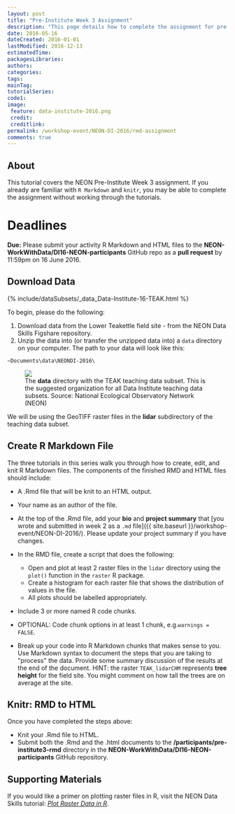 ```yaml
---
layout: post
title: "Pre-Institute Week 3 Assignment"
description: "This page details how to complete the assignment for pre-Institute week 3."
date: 2016-05-16
dateCreated: 2016-01-01
lastModified: 2016-12-13
estimatedTime:
packagesLibraries:
authors:
categories:
tags:
mainTag: 
tutorialSeries: 
code1:
image:
 feature: data-institute-2016.png
 credit:
 creditlink:
permalink: /workshop-event/NEON-DI-2016/rmd-assignment
comments: true
---
```


## About
This tutorial covers the NEON Pre-Institute Week 3 assignment. If you already
are familiar with `R Markdown` and `knitr`, you may be able to complete the 
assignment without working through the tutorials. 

<div id="objectives" markdown="1">

# Deadlines
**Due:** Please submit your activity R Markdown and HTML files to the
**NEON-WorkWithData/DI16-NEON-participants** GitHub repo as a **pull request**
by 11:59pm on 16 June 2016.

## Download Data

{% include/dataSubsets/_data_Data-Institute-16-TEAK.html %}

</div>


To begin, please do the following:

1. Download data from the Lower Teakettle field site - from the NEON Data Skills 
Figshare repository.
2. Unzip the data into (or transfer the unzipped data into) a `data` directory 
on your computer. The path to your data will look like this:

`~Documents\data\NEONDI-2016\`

<figure>
	<a href="{{ site.baseurl }}/images/pre-institute-content/pre-institute3-rmd/FileStructureScreenShot.png">
	<img src="{{ site.baseurl }}/images/pre-institute-content/pre-institute3-rmd/FileStructureScreenShot.png"></a>
	<figcaption> The <strong>data</strong> directory with the TEAK teaching data 
	subset. This is the suggested organization for all Data Institute teaching 
	data subsets. 
	Source: National Ecological Observatory Network (NEON)
	</figcaption>
</figure>

We will be using the GeoTIFF raster files in the **lidar** subdirectory of the 
teaching data subset.

## Create R Markdown File

The three tutorials in this series walk you through how to create, edit, and knit 
R Markdown files. The components of the finished RMD and HTML files should include: 

* A .Rmd file that will be knit to an HTML output. 
* Your name as an author of the file.
* At the top of the .Rmd file, add your **bio** and **project summary**
that 
[you wrote and submitted in week 2 as a `.md` file]({{ site.baseurl }}/workshop-event/NEON-DI-2016/). 
Please update your project summary if you have changes. 

* In the RMD file, create a script that does the following: 
  * Open and plot at least 2 raster files in the `lidar` directory using the `plot()` 
  function in the `raster` R package.
  * Create a histogram for each raster file that shows the distribution of values 
  in the file.
  * All plots should be labelled appropriately.
* Include 3 or more named R code chunks.
* OPTIONAL: Code chunk options in at least 1 chunk, e.g.`warnings = FALSE`.
* Break up your code into R Markdown chunks that makes sense to you. Use 
Markdown syntax to document the steps that you are taking to "process" the data. 
Provide some summary discussion of the results at the end of the document. 
HINT: the raster `TEAK_lidarCHM` represents **tree height** for the field site. 
You might comment on how tall the trees are on average at the site.

## Knitr: RMD to HTML

Once you have completed the steps above:

* Knit your .Rmd file to HTML. 
* Submit both the .Rmd and the .html documents to the 
**/participants/pre-institute3-rmd** directory in the 
**NEON-WorkWithData/DI16-NEON-participants** GitHub repository.

## Supporting Materials

If you would like a primer on plotting raster files in R, visit the NEON Data Skills tutorial: <a href="{{ site.baseurl }}/R/Plot-Rasters-In-R/" target="_blank">*Plot Raster Data in R*</a>.  
